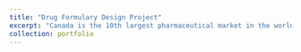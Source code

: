 ```yaml
---
title: "Drug Formulary Design Project"
excerpt: "Canada is the 10th largest pharmaceutical market in the world. In 2015, drug sales amounted to $25 billion dollars. Public and private plans constitute 42% and 58% of the drug insurance market respectively. Generics drugs sell at an average of 36% of brand prices, represent 2/3 of prescriptions and amount to 1/4 of total drug expenditures. The goal of this project is to provide a method that helps determine if a new drug should be included in the formulary and whether an existing (i.e., covered) drug should be excluded from the formulary using Multi-Criteria Decision Analysis approach called UTADIS. The method was illustrated using statins data from the National Prescription Drug Utilization Information System (NPDUIS) and applied on oncology drugs using the pan-Canadian Oncology Drug Review (pCODR) recommendations."
collection: portfolio
---
```

